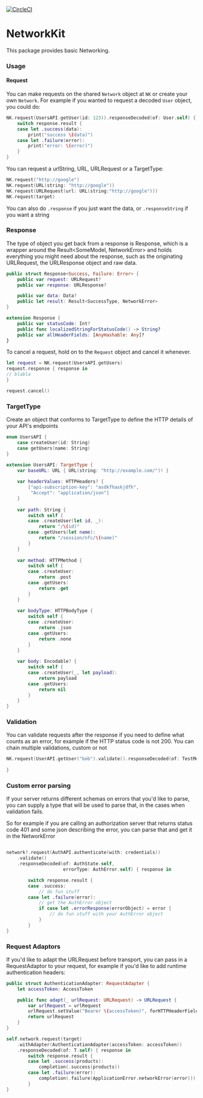 [![CircleCI](https://circleci.com/gh/shortcut/NetworkKit.svg?style=svg)](https://circleci.com/gh/shortcut/NetworkKit)

# NetworkKit

This package provides basic Networking.

### Usage

#### Request

You can make requests on the shared `Network` object at `NK` or create your own `Network`. For example if you wanted to request a decoded `User` object, you could do:

```swift
NK.request(UsersAPI.getUser(id: 123)).responseDecoded(of: User.self) { response in
    switch response.result {
    case let .success(data):
        print("success \(data)")
    case let .failure(error):
        print("error: \(error)")
    }
}
```
You can request a urlString, URL, URLRequest or a TargetType:

```swift
NK.request("http://google")
NK.request(URL(string: "http://google"))
NK.request(URLRequest(url: URL(string:"http://google")))
NK.request(target)
```

You can also do `.response` if you just want the data, or `.responseString` if you want a string

### Response

The type of object you get back from a response is Response<SomeModel>, which is a wrapper around the Result<SomeModel, NetworkError> and holds everything you might need about the response, such as the originating URLRequest, the URLResponse object and raw data.

```swift
public struct Response<Success, Failure: Error> {
    public var request: URLRequest?
    public var response: URLResponse?

    public var data: Data?
    public let result: Result<SuccessType, NetworkError>
}

extension Response {
    public var statusCode: Int?
    public func localizedStringForStatusCode() -> String? 
    public var allHeaderFields: [AnyHashable: Any]? 
}
```

To cancel a request, hold on to the `Request` object and cancel it whenever.

```swift
let request = NK.request(UsersAPI.getUsers)
request.response { response in 
// blabla
}

request.cancel()
```

### TargetType

Create an object that conforms to TargetType to define the HTTP details of your API's endpoints 

```swift
enum UsersAPI {
    case createUser(id: String)
    case getUsers(name: String)
}

extension UsersAPI: TargetType {
    var baseURL: URL { URL(string: "http://example.com/")! }
    
    var headerValues: HTTPHeaders? {
        ["api-subscription-key": "asdkfhaskjdfh",
         "Accept": "application/json"]
    }
    
    var path: String {
        switch self {
        case .createUser(let id, _):
            return "/\(id)"
        case .getUsers(let name):
            return "/session/nfc/\(name)"
        }
    }
    
    var method: HTTPMethod {
        switch self {
        case .createUser:
            return .post
        case .getUsers:
            return .get
        }
    }
    
    var bodyType: HTTPBodyType {
        switch self {
        case .createUser:
            return .json
        case .getUsers:
            return .none
        }
    }
    
    var body: Encodable? {
        switch self {
        case .createUser(_, let payload):
            return payload
        case .getUsers:
            return nil
        }
    }
}

```

### Validation

You can validate requests after the response if you need to define what counts as an error, for example if the HTTP status code is not 200. You can chain multiple validations, custom or not 


```swift
NK.request(UserAPI.getUser("bob").validate().responseDecoded(of: TestModel.self) { response in
    
}

```

### Custom error parsing

If your server returns different schemas on errors that you'd like to parse, you can supply a type that will be used to parse that, in the cases when validation fails.

So for example if you are calling an authorization server that returns status code 401 and some json describing the error, you can parse that and get it in the NetworkError

```swift

network?.request(AuthAPI.authenticate(with: credentials))
    .validate()
    .responseDecoded(of: AuthState.self,
                     errorType: AuthError.self) { response in

        switch response.result {
        case .success:
            // do fun stuff
        case let .failure(error):
            // get the AuthError object
            if case let .errorResponse(errorObject) = error {
                // do fun stuff with your AuthError object
            }
        }
}

```

### Request Adaptors

If you'd like to adapt the URLRequest before transport, you can pass in a RequestAdaptor to your request, for example if you'd like to add runtime authentication headers:

```swift
public struct AuthenticationAdapter: RequestAdapter {
    let accessToken: AccessToken

    public func adapt(_ urlRequest: URLRequest) -> URLRequest {
        var urlRequest = urlRequest
        urlRequest.setValue("Bearer \(accessToken)", forHTTPHeaderField: "Authorization")
        return urlRequest
    }
}

self.network.request(target)
    .withAdapter(AuthenticationAdapter(accessToken: accessToken))
    .responseDecoded(of: T.self) { response in
        switch response.result {
        case let .success(products):
            completion(.success(products))
        case let .failure(error):
            completion(.failure(ApplicationError.networkError(error)))
        }
}
```
